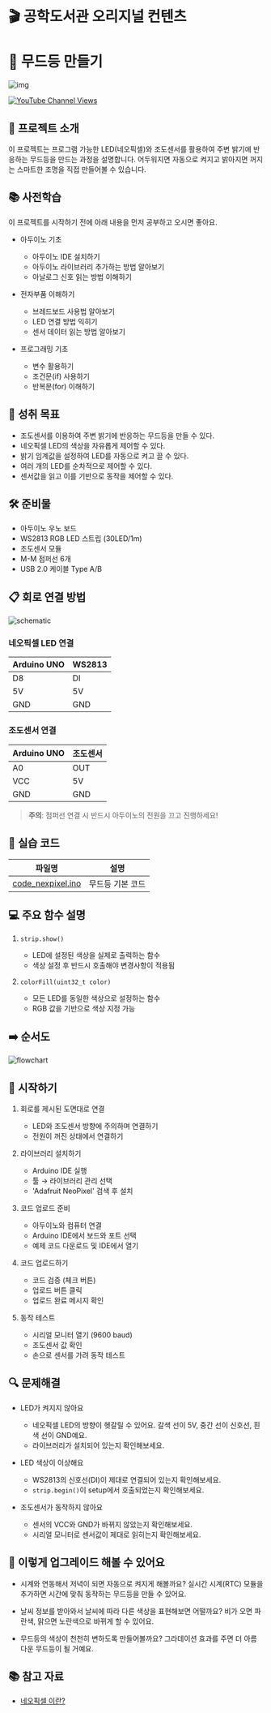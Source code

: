 # 🎬 공학도서관 오리지널 컨텐츠

# 🌈 무드등 만들기

![img](/img/2_Neopixel_main.jpg)

[![YouTube Channel Views](https://img.shields.io/badge/YouTube-FF0000?style=for-the-badge&logo=youtube&logoColor=white)](https://youtu.be/BVbMFG6_8P0?si=0S-6G1tsdlA6tRvF)

## 📝 프로젝트 소개
이 프로젝트는 프로그램 가능한 LED(네오픽셀)와 조도센서를 활용하여 주변 밝기에 반응하는 무드등을 만드는 과정을 설명합니다. 어두워지면 자동으로 켜지고 밝아지면 꺼지는 스마트한 조명을 직접 만들어볼 수 있습니다.

## 📚 사전학습
이 프로젝트를 시작하기 전에 아래 내용을 먼저 공부하고 오시면 좋아요.

- 아두이노 기초
  - 아두이노 IDE 설치하기
  - 아두이노 라이브러리 추가하는 방법 알아보기
  - 아날로그 신호 읽는 방법 이해하기

- 전자부품 이해하기
  - 브레드보드 사용법 알아보기
  - LED 연결 방법 익히기
  - 센서 데이터 읽는 방법 알아보기

- 프로그래밍 기초
  - 변수 활용하기
  - 조건문(if) 사용하기
  - 반복문(for) 이해하기

## 🎯 성취 목표
- 조도센서를 이용하여 주변 밝기에 반응하는 무드등을 만들 수 있다.
- 네오픽셀 LED의 색상을 자유롭게 제어할 수 있다.
- 밝기 임계값을 설정하여 LED를 자동으로 켜고 끌 수 있다.
- 여러 개의 LED를 순차적으로 제어할 수 있다.
- 센서값을 읽고 이를 기반으로 동작을 제어할 수 있다.

## 🛠 준비물
- 아두이노 우노 보드
- WS2813 RGB LED 스트립 (30LED/1m)
- 조도센서 모듈
- M-M 점퍼선 6개
- USB 2.0 케이블 Type A/B

## 📋 회로 연결 방법
![schematic](/img/schematic_v1.png)

### 네오픽셀 LED 연결
| Arduino UNO | WS2813 |
|------------|---------|
| D8         | DI      |
| 5V         | 5V      |
| GND        | GND     |

### 조도센서 연결
| Arduino UNO | 조도센서 |
|------------|---------|
| A0         | OUT     |
| VCC        | 5V      |
| GND        | GND     |

> **주의**: 점퍼선 연결 시 반드시 아두이노의 전원을 끄고 진행하세요!

## 💾 실습 코드
| 파일명 | 설명 |
|--------|------|
| [code_nexpixel.ino](/src/code_neopixel/code_neopixel.ino) | 무드등 기본 코드 |

## 💻 주요 함수 설명
1. `strip.show()`
   - LED에 설정된 색상을 실제로 출력하는 함수
   - 색상 설정 후 반드시 호출해야 변경사항이 적용됨

2. `colorFill(uint32_t color)`
   - 모든 LED를 동일한 색상으로 설정하는 함수
   - RGB 값을 기반으로 색상 지정 가능

## ➡️ 순서도
![flowchart](/img/2_Neopixel.jpg)

## 🚀 시작하기
1. 회로를 제시된 도면대로 연결
   - LED와 조도센서 방향에 주의하며 연결하기
   - 전원이 꺼진 상태에서 연결하기

2. 라이브러리 설치하기
   - Arduino IDE 실행
   - 툴 → 라이브러리 관리 선택
   - 'Adafruit NeoPixel' 검색 후 설치

3. 코드 업로드 준비
   - 아두이노와 컴퓨터 연결
   - Arduino IDE에서 보드와 포트 선택
   - 예제 코드 다운로드 및 IDE에서 열기

4. 코드 업로드하기
   - 코드 검증 (체크 버튼)
   - 업로드 버튼 클릭
   - 업로드 완료 메시지 확인

5. 동작 테스트
   - 시리얼 모니터 열기 (9600 baud)
   - 조도센서 값 확인
   - 손으로 센서를 가려 동작 테스트

## 🔍 문제해결
- LED가 켜지지 않아요
  - 네오픽셀 LED의 방향이 헷갈릴 수 있어요. 갈색 선이 5V, 중간 선이 신호선, 흰색 선이 GND예요.
  - 라이브러리가 설치되어 있는지 확인해보세요.

- LED 색상이 이상해요
  - WS2813의 신호선(DI)이 제대로 연결되어 있는지 확인해보세요.
  - `strip.begin()`이 setup에서 호출되었는지 확인해보세요.

- 조도센서가 동작하지 않아요
  - 센서의 VCC와 GND가 바뀌지 않았는지 확인해보세요.
  - 시리얼 모니터로 센서값이 제대로 읽히는지 확인해보세요.

## 🌟 이렇게 업그레이드 해볼 수 있어요
- 시계와 연동해서 저녁이 되면 자동으로 켜지게 해볼까요?
  실시간 시계(RTC) 모듈을 추가하면 시간에 맞춰 동작하는 무드등을 만들 수 있어요.

- 날씨 정보를 받아와서 날씨에 따라 다른 색상을 표현해보면 어떨까요?
  비가 오면 파란색, 맑으면 노란색으로 바뀌게 할 수 있어요.

- 무드등의 색상이 천천히 변하도록 만들어볼까요?
  그라데이션 효과를 주면 더 아름다운 무드등이 될 거예요.

## 📚 참고 자료
- [네오픽셀 이란?](/doc/aboutNeoPixel.md)
